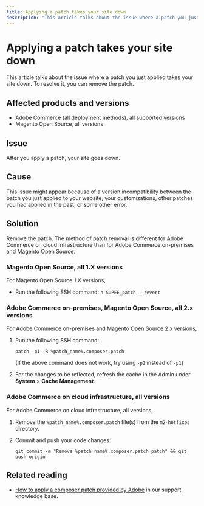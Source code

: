 ```yaml
---
title: Applying a patch takes your site down
description: "This article talks about the issue where a patch you just applied takes your site down. To resolve it, you can remove the patch."
---
```


# Applying a patch takes your site down

This article talks about the issue where a patch you just applied takes your site down. To resolve it, you can remove the patch.

## Affected products and versions

* Adobe Commerce (all deployment methods), all supported versions
* Magento Open Source, all versions

## Issue

After you apply a patch, your site goes down.

## Cause

This issue might appear because of a version incompatibility between the patch you just applied to your website, your customizations, other patches you had applied in the past, or some other error.

## Solution

Remove the patch. The method of patch removal is different for Adobe Commerce on cloud infrastructure than for Adobe Commerce on-premises and Magento Open Source.

### Magento Open Source, all 1.X versions

For Magento Open Source 1.X versions,

* Run the following SSH command: `h SUPEE_patch --revert `

### Adobe Commerce on-premises, Magento Open Source, all 2.x versions

For Adobe Commerce on-premises and Magento Open Source 2.x versions,

1. Run the following SSH command:

    ```
    patch -p1 -R %patch_name%.composer.patch
    ```

    (If the above command does not work, try using `-p2` instead of `-p1`)

1. For the changes to be reflected, refresh the cache in the Admin under **System** > **Cache Management**.

### Adobe Commerce on cloud infrastructure, all versions

For Adobe Commerce on cloud infrastructure, all versions,

1. Remove the `%patch_name%.composer.patch` file(s) from the `m2-hotfixes` directory.
1. Commit and push your code changes:

    ```
    git commit -m "Remove %patch_name%.composer.patch patch" && git push origin
    ```

## Related reading

* [How to apply a composer patch provided by Adobe](https://support.magento.com/hc/en-us/articles/360028367731) in our support knowledge base.
